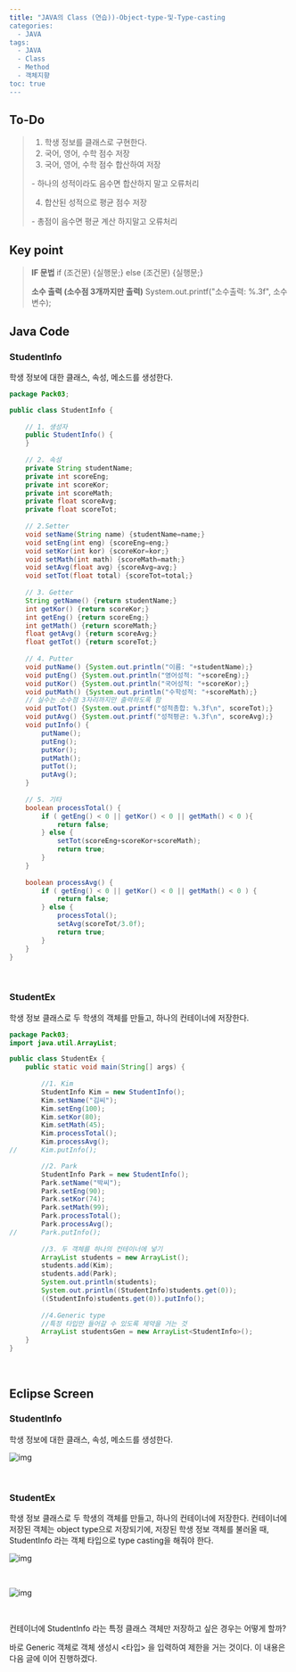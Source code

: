 ```yaml
---
title: "JAVA의 Class (연습))-Object-type-및-Type-casting
categories: 
  - JAVA
tags:
  - JAVA
  - Class
  - Method
  - 객체지향
toc: true
---
```


## **To-Do**

> 1. 학생 정보를 클래스로 구현한다. 
> 2. 국어, 영어, 수학 점수 저장
> 3. 국어, 영어, 수학 점수 합산하여 저장
>
> \- 하나의 성적이라도 음수면 합산하지 말고 오류처리
>
> 4. 합산된 성적으로 평균 점수 저장
>
> \- 총점이 음수면 평균 계산 하지말고 오류처리



## **Key point**

> **IF 문법**
> if (조건문) {실행문;} else (조건문) {실행문;}
>
> **소수 출력 (소수점 3개까지만 출력)**
> System.out.printf("소수출력: %.3f", 소수변수); 



## **Java Code**

### **StudentInfo**

학생 정보에 대한 클래스, 속성, 메소드를 생성한다. 

```java
package Pack03;

public class StudentInfo {
	
	// 1. 생성자
	public StudentInfo() {
	}
	
	// 2. 속성
	private String studentName;
	private int scoreEng;
	private int scoreKor;
	private int scoreMath;
	private float scoreAvg;
	private float scoreTot;		
	
	// 2.Setter
	void setName(String name) {studentName=name;}
	void setEng(int eng) {scoreEng=eng;}
	void setKor(int kor) {scoreKor=kor;}
	void setMath(int math) {scoreMath=math;}
	void setAvg(float avg) {scoreAvg=avg;}
	void setTot(float total) {scoreTot=total;}
	
	// 3. Getter
	String getName() {return studentName;}
	int getKor() {return scoreKor;}
	int getEng() {return scoreEng;}
	int getMath() {return scoreMath;}
	float getAvg() {return scoreAvg;}
	float getTot() {return scoreTot;}
	
	// 4. Putter
	void putName() {System.out.println("이름: "+studentName);}
	void putEng() {System.out.println("영어성적: "+scoreEng);}
	void putKor() {System.out.println("국어성적: "+scoreKor);}
	void putMath() {System.out.println("수학성적: "+scoreMath);}
	// 실수는 소수점 3자리까지만 출력하도록 함
	void putTot() {System.out.printf("성적총합: %.3f\n", scoreTot);}
	void putAvg() {System.out.printf("성적평균: %.3f\n", scoreAvg);}
	void putInfo() {
		putName();
		putEng();
		putKor();
		putMath();
		putTot();
		putAvg();
	}
	
	// 5. 기타
	boolean processTotal() {
		if ( getEng() < 0 || getKor() < 0 || getMath() < 0 ){
			return false;
		} else {
			setTot(scoreEng+scoreKor+scoreMath);
			return true;
		}
	}
	
	boolean processAvg() {
		if ( getEng() < 0 || getKor() < 0 || getMath() < 0 ) {
			return false;
		} else {
			processTotal();
			setAvg(scoreTot/3.0f);
			return true;
		}
	}		
}
```

<br>

### StudentEx

학생 정보 클래스로 두 학생의 객체를 만들고, 하나의 컨테이너에 저장한다. 

```java
package Pack03;
import java.util.ArrayList;

public class StudentEx {	
	public static void main(String[] args) {
		
		//1. Kim 
		StudentInfo Kim = new StudentInfo();
		Kim.setName("김씨");
		Kim.setEng(100);
		Kim.setKor(80);
		Kim.setMath(45);
		Kim.processTotal();
		Kim.processAvg();
//		Kim.putInfo();

		//2. Park 
		StudentInfo Park = new StudentInfo();
		Park.setName("박씨");
		Park.setEng(90);
		Park.setKor(74);
		Park.setMath(99);
		Park.processTotal();
		Park.processAvg();
//		Park.putInfo();
		
		//3. 두 객체를 하나의 컨테이너에 넣기
		ArrayList students = new ArrayList();
		students.add(Kim);
		students.add(Park);
		System.out.println(students);		
		System.out.println((StudentInfo)students.get(0));
		((StudentInfo)students.get(0)).putInfo();
		
		//4.Generic type
		//특정 타입만 들어갈 수 있도록 제약을 거는 것
		ArrayList studentsGen = new ArrayList<StudentInfo>();
	}	
}
```

<br>

## **Eclipse Screen**

### StudentInfo

학생 정보에 대한 클래스, 속성, 메소드를 생성한다. 

![img](https://blog.kakaocdn.net/dn/bhps9M/btrULO47JhT/8UQhqqVh6alsUbuQbQIslK/img.png)

<br>

### StudentEx

학생 정보 클래스로 두 학생의 객체를 만들고, 하나의 컨테이너에 저장한다. 컨테이너에 저장된 객체는 object type으로 저장되기에, 저장된 학생 정보 객체를 불러올 때, StudentInfo 라는 객체 타입으로 type casting을 해줘야 한다. 



![img](https://blog.kakaocdn.net/dn/ccM3hU/btrUGGUMxxV/uVpP6qc1W9BLpTFQRdqrrk/img.png)

<br>

![img](https://blog.kakaocdn.net/dn/dE6d6b/btrUIgBj0oj/8be4X5SUmK7TVoZvC7ysTk/img.png)

<br>

컨테이너에 StudentInfo 라는 특정 클래스 객체만 저장하고 싶은 경우는 어떻게 할까?

바로 Generic 객체로 객체 생성시 <타입> 을 입력하여 제한을 거는 것이다. 이 내용은 다음 글에 이어 진행하겠다. 
